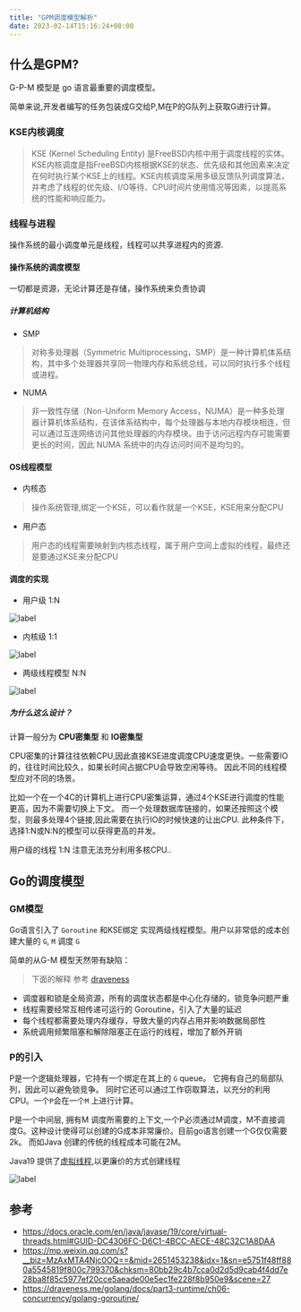 ```yaml
---
title: "GPM调度模型解析"
date: 2023-02-14T15:16:24+08:00
---
```


## 什么是GPM?
G-P-M 模型是 go 语言最重要的调度模型。 

简单来说,开发者编写的任务包装成G交给P,M在P的G队列上获取G进行计算。

### KSE内核调度

> KSE (Kernel Scheduling Entity) 是FreeBSD内核中用于调度线程的实体。KSE内核调度是指FreeBSD内核根据KSE的状态、优先级和其他因素来决定在何时执行某个KSE上的线程。KSE内核调度采用多级反馈队列调度算法，并考虑了线程的优先级、I/O等待、CPU时间片使用情况等因素，以提高系统的性能和响应能力。

### 线程与进程
操作系统的最小调度单元是线程，线程可以共享进程内的资源.

#### 操作系统的调度模型
一切都是资源，无论计算还是存储，操作系统来负责协调

##### 计算机结构
- SMP
>对称多处理器（Symmetric Multiprocessing，SMP）是一种计算机体系结构，其中多个处理器共享同一物理内存和系统总线，可以同时执行多个线程或进程。


- NUMA
>非一致性存储（Non-Uniform Memory Access，NUMA）是一种多处理器计算机体系结构，在该体系结构中，每个处理器与本地内存模块相连，但可以通过互连网络访问其他处理器的内存模块。由于访问远程内存可能需要更长的时间，因此 NUMA 系统中的内存访问时间不是均匀的。

#### OS线程模型
- 内核态
> 操作系统管理,绑定一个KSE，可以看作就是一个KSE，KSE用来分配CPU

- 用户态
> 用户态的线程需要映射到内核态线程，属于用户空间上虚拟的线程，最终还是要通过KSE来分配CPU


#### 调度的实现

- 用户级 1:N

![label](/atts/2.png)

- 内核级 1:1

![label](/atts/3.png)


- 两级线程模型 N:N

![label](/atts/4.png)


##### 为什么这么设计？

计算一般分为 **CPU密集型** 和 **IO密集型** 

CPU密集的计算往往依赖CPU,因此直接KSE进度调度CPU速度更快。一些需要IO的，往往时间比较久，如果长时间占据CPU会导致空闲等待。
因此不同的线程模型应对不同的场景。 

比如一个在一个4C的计算机上进行CPU密集运算，通过4个KSE进行调度的性能更高，因为不需要切换上下文。
而一个处理数据库链接的，如果还按照这个模型，则最多处理4个链接,因此需要在执行IO的时候快速的让出CPU. 此种条件下，选择1:N或N:N的模型可以获得更高的并发。

用户级的线程 1:N 注意无法充分利用多核CPU..

## Go的调度模型

### GM模型
Go语言引入了 `Goroutine` 和KSE绑定 实现两级线程模型。用户以非常低的成本创建大量的 `G`, `M` 调度 `G` 

简单的从G-M 模型天然带有缺陷：

>  下面的解释 参考 [draveness](https://draveness.me/golang/docs/part3-runtime/ch06-concurrency/golang-goroutine/)
- 调度器和锁是全局资源，所有的调度状态都是中心化存储的，锁竞争问题严重
- 线程需要经常互相传递可运行的 Goroutine，引入了大量的延迟
- 每个线程都需要处理内存缓存，导致大量的内存占用并影响数据局部性
- 系统调用频繁阻塞和解除阻塞正在运行的线程，增加了额外开销

### P的引入
P是一个逻辑处理器，它持有一个绑定在其上的 `G` queue。 它拥有自己的局部队列，因此可以避免锁竞争。
同时它还可以通过工作窃取算法，以充分的利用CPU。一个`P`会在一个`M` 上进行计算。

P是一个中间层, 拥有M 调度所需要的上下文,一个P必须通过M调度，M不直接调度G。这种设计使得可以创建的G成本非常廉价。目前go语言创建一个G仅仅需要2k。
而如Java 创建的传统的线程成本可能在2M。


Java19 提供了[虚拟线程](https://docs.oracle.com/en/java/javase/19/core/virtual-threads.html#GUID-7F5DA570-4B24-4CF6-899C-0424464B6032),以更廉价的方式创建线程


![label](/atts/1.png)



## 参考

- https://docs.oracle.com/en/java/javase/19/core/virtual-threads.html#GUID-DC4306FC-D6C1-4BCC-AECE-48C32C1A8DAA
- https://mp.weixin.qq.com/s?__biz=MzAxMTA4Njc0OQ==&mid=2651453238&idx=1&sn=e5751f48ff880a5545819f800c799370&chksm=80bb29c4b7cca0d2d5d9cab4f4dd7e28ba8f85c5977ef20cce5aeade00e5ec1fe228f8b950e9&scene=27
- https://draveness.me/golang/docs/part3-runtime/ch06-concurrency/golang-goroutine/
